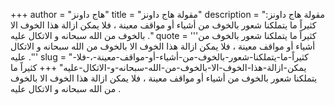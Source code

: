 +++
author = "هاج داونز"
title = "مقولة هاج داونز"
description = "مقولة هاج داونز: كثيراً ما يتملكنا شعور بالخوف من أشياء أو مواقف معينة ، فلا يمكن ازالة هذا الخوف الا بالخوف من الله سبحانه و الاتكال عليه ."
quote = '''كثيراً ما يتملكنا شعور بالخوف من أشياء أو مواقف معينة ، فلا يمكن ازالة هذا الخوف الا بالخوف من الله سبحانه و الاتكال عليه .'''
slug = "كثيراً-ما-يتملكنا-شعور-بالخوف-من-أشياء-أو-مواقف-معينة-،-فلا-يمكن-ازالة-هذا-الخوف-الا-بالخوف-من-الله-سبحانه-و-الاتكال-عليه"
+++
كثيراً ما يتملكنا شعور بالخوف من أشياء أو مواقف معينة ، فلا يمكن ازالة هذا الخوف الا بالخوف من الله سبحانه و الاتكال عليه .
